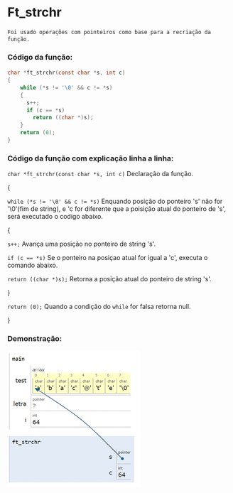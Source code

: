     
# Ft_strchr    
    Foi usado operações com pointeiros como base para a recriação da função.
    
### Código da função:
```c
char *ft_strchr(const char *s, int c)
{
    while (*s != '\0' && c != *s)
    {
      s++;
      if (c == *s)
        return ((char *)s);
    }
    return (0);
}
```
### Código da função com explicação linha a linha:
`char *ft_strchr(const char *s, int c)` Declaração da função.

{  

`while (*s != '\0' && c != *s)` Enquando posição do ponteiro 's' não for '\0'(fim de string), e 'c for diferente que a poisição atual do ponteiro de 's', será executado o codigo abaixo.

{

`s++;` Avança uma posição no ponteiro de string 's'.

`if (c == *s)` Se o ponteiro na posiçao atual for igual a 'c', executa o comando abaixo.

`return ((char *)s);` Retorna a posição  atual do ponteiro de string 's'.

}

`return (0);` Quando a condição  do `while` for falsa retorna null.

}
### Demonstração:

![image](https://github.com/Alef-Matos/42_lisboa/blob/master/libft_comment/Ft_strchr/imagem_strchr.gif)
